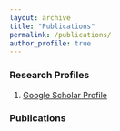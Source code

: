 ```yaml
---
layout: archive
title: "Publications"
permalink: /publications/
author_profile: true
---
```

 
### Research Profiles
  1. [Google Scholar Profile](https://scholar.google.com/citations?user=J2b77u0AAAAJ&hl=en)
 
 
### Publications 

<script src="https://bibbase.org/show?bib=https%3A%2F%2Fraw.githubusercontent.com%2Fmrana6%2Fmrana6.github.io%2Fmaster%2F_publications%2Fmy_publications.bib&jsonp=1"></script>
